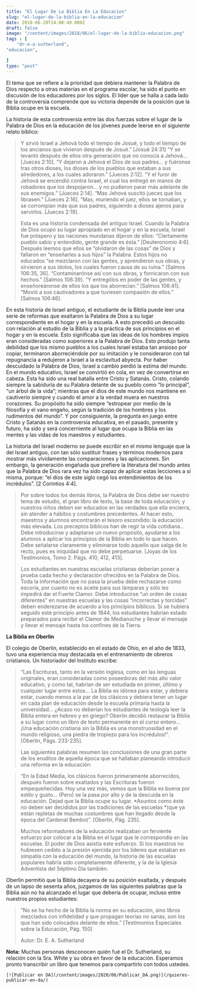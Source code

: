 ```yaml
---
title: "El Lugar De La Biblia En La Educacion"
slug: "el-lugar-de-la-biblia-en-la-educacion"
date: 2018-06-20T14:00:49.000Z
draft: false
image: "/content/images/2018/06/el-lugar-de-la-biblia-educacion.png"
tags : [
    "dr-e-a-sutherland",
"educacion",

]
type: "post"
---
```


   El tema que se refiere a la prioridad que debiera mantener la Palabra de Dios respecto a otras materias en el programa escolar, ha sido el punto en discusión de los educadores por los siglos. El líder que se halla a cada lado de la controversia comprende que su victoria depende de la posición que la Biblia ocupe en la escuela.

 La historia de esta controversia entre las dos fuerzas sobre el lugar de la Palabra de Dios en la educación de los jóvenes puede leerse en el siguiente relato bíblico:

 
>  Y sirvió Israel a Jehová todo el tiempo de Josué, y todo el tiempo de los ancianos que vivieron después de Josué.” [Josué 24:31] “Y se levantó después de ellos otra generación que no conocía a Jehová… [Jueces 2:10]. “Y dejaron a Jehová el Dios de sus padres… y fuéronse tras otros dioses, los dioses de los pueblos que estaban a sus alrededores, a los cuales adoraron.” [Jueces 2:12]. “Y el furor de Jehová se encendió contra Israel, el cual los entregó en manos de robadores que los despojaron… y no pudieron parar más adelante de sus enemigos.” [Jueces 2:14]. “Mas Jehová suscitó jueces que los librasen.” [Jueces 2:16]. “Mas, muriendo el juez, ellos se tornaban, y se corrompían más que sus padres, siguiendo a dioses ajenos para servirlos. [Jueces 2:19].
> 
>   Esta es una historia condensada del antiguo Israel. Cuando la Palabra de Dios ocupó su lugar apropiado en el hogar y en la escuela, Israel fue próspero y las naciones mundanas dijeron de ellos: “Ciertamente pueblo sabio y entendido, gente grande es ésta.” [Deuteronomio 4:6]. Después leemos que ellos se “olvidaron de las cosas” de Dios y fallaron en “enseñarles a sus hijos” la Palabra. Estos hijos no educados “se mezclaron con las gentes, y aprendieron sus obras, y sirvieron a sus ídolos, los cuales fueron causa de su ruina.” [Salmos 106:35, 36]. “Contaminarónse así con sus obras, y fornicaron con sus hechos.” [Salmos 106:39]. “Y entrególos en poder de las gentes, y enseñoreáronse de ellos los que los aborrecían.” [Salmos 106:41]. “Movió a sus cautivadores a que tuviesen compasión de ellos.” [Salmos 106:46].

 En esta historia de Israel antiguo, el estudiante de la Biblia puede leer una serie de reformas que exaltaron la Palabra de Dios a su lugar correspondiente en el hogar y en la escuela. A esto precedió un descuido con relación al estudio de la Biblia y a la práctica de sus principios en el hogar y en la escuela. Esto significaba que las ideas de los hombres impíos eran consideradas como superiores a la Palabra de Dios. Esto produjo tanta debilidad que los mismo pueblos a los cuales Israel estaba tan ansioso por copiar, terminaron aborreciéndole por su imitación y le consideraron con tal repugnancia a redujeron a Israel a la esclavitud abyecta. Por haber descuidado la Palabra de Dios, Israel a cambio perdió la estima del mundo. En el mundo educativo, Israel se convirtió en cola, en vez de convertirse en cabeza. Esta ha sido una real batalla entre Cristo y Satanás. Cristo, colando siempre la sabiduría de su Palabra delante de su pueblo como “lo principal”, “un árbol de la vida”; mientras que el dios de este mundo nos mantiene en cautiverio siempre y cuando el amor a la verdad muera en nuestros corazones. Su propósito ha sido siempre “estropear por medio de la filosofía y el vano engaño, según la tradición de los hombres y los rudimentos del mundo”. Y por consiguiente, la pregunta en juego entre Cristo y Satanás en la controversia educativa, en el pasado, presente y futuro, ha sido y será concerniente al lugar que ocupa la Biblia en las mentes y las vidas de los maestros y estudiantes.

 La historia del Israel moderno se puede escribir en el mismo lenguaje que la del Israel antiguo, con tan sólo sustituir frases y términos modernos para mostrar más vívidamente las comparaciones y las aplicaciones. Sin embargo, la generación engañada que prefiere la literatura del mundo antes que la Palabra de Dios rara vez ha sido capaz de aplicar estas lecciones a sí misma, porque: “el dios de este siglo cegó los entendimientos de los incrédulos”. [2 Corintios 4:4].

 
>  Por sobre todos los demás libros, la Palabra de Dios debe ser nuestro tema de estudio, el gran libro de texto, la base de toda educación; y nuestros niños deben ser educados en las verdades que ella encierra, sin atender a hábitos y costumbres precedentes. Al hacer esto, maestros y alumnos encontrarán el tesoro escondido: la educación más elevada. Los preceptos bíblicos han de regir la vida cotidiana… Debe introducirse y adaptarse un nuevo propósito, ayudarse a los alumnos a aplicar los principios de la Biblia en todo lo que hacen. Debe señalarse claramente y eliminarse todo aquello que salga de lo recto, pues es iniquidad que no debe perpetuarse. [Joyas de los Testimonios, Tomo 2. Págs. 410, 412, 413].
> 
>   Los estudiantes en nuestras escuelas cristianas deberían poner a prueba cada hecho y declaración ofrecidos en la Palabra de Dios. Toda la información que no pasa la prueba debe rechazarse como escoria, por cuanto no es aceite para sus lámparas y sólo les impedirá dar el Fuerte Clamor. Debe introducirse “un orden de cosas diferentes” en nuestras escuelas y las cosas “incorrectas y torcidas” deben enderezarse de acuerdo a los principios bíblicos. Si se hubiera seguido este principio antes de 1844, los estudiantes habrían estado preparados para recibir el Clamor de Medianoche y llevar el mensaje y llevar el mensaje hasta los confines de la Tierra.

  **La Biblia en Oberlin**

 El colegio de Oberlin, establecido en el estado de Ohio, en el año de 1833, tuvo una experiencia muy destacada en el entrenamiento de obreros cristianos. Un historiador del Instituto escribe:

 
>  “Las Escrituras, tanto en la versión inglesa, como en las lenguas originales, eran consideradas como poseedoras del más alto valor educativo, y como tal, habrían de ser estudiada en primer, último y cualquier lugar entre estos… La Biblia es idónea para estar, y debiera estar, cuando menos a la par de los clásicos y debiera tener un lugar en cada plan de educación desde la escuela primaria hasta la universidad… ¿Acaso no deberían los estudiantes de teología leer la Biblia entera en hebreo y en griego? Oberlin decidió restaurar la Biblia a su lugar como un libro de texto permanente en el curso entero… ¡Una educación cristiana sin la Biblia es una monstruosidad en el mundo religioso, una piedra de tropiezo para los incrédulos!”. [Oberlin, Págs. 233-235].
> 
>   Las siguientes palabras resumen las conclusiones de una gran parte de los eruditos de aquella época que se hallaban planeando introducir una reforma en la educación:

 
>  “En la Edad Media, los clásicos fueron primeramente aborrecidos, después fueron sobre exaltados y las Escrituras fueron empequeñecidas. Hoy una vez más, vemos que la Biblia es buena por estilo y gusto… (Pero) se la pasa por alto y de la descuida en la educación. Dejad que la Biblia ocupe su lugar. *Asuntos como éste no deben ser decididos por las tradiciones de las escuelas *(que ya están repletas de muchas costumbres que han llegado desde la época del Cardenal Bembo)”. [Oberlin, Pág. 235].
> 
>   Muchos reformadores de la educación realizaban un ferviente esfuerzo por colocar a la Biblia en el lugar que le correspondía en las escuelas. El poder de Dios asistía este esfuerzo. Si los maestros no hubiesen cedido a la presión ejercida por los líderes que estaban en simpatía con la educación del mundo, la historia de las escuelas populares habría sido completamente diferente, y la de la Iglesia Adventista del Séptimo Día también.

 Oberlin permitió que la Biblia decayera de su posición exaltada, y después de un lapso de sesenta años, juzgamos de las siguientes palabras que la Biblia aún no ha alcanzado el lugar que debería de ocupar, incluso entre nuestros propios estudiantes:

 
>  “No se ha hecho de la Biblia la norma en su educación, sino libros mezclados con infidelidad y que propagan teorías no sanas, son los que han sido colocados delante de ellos.” [Testimonios Especiales sobre la Educación, Pág. 150]
> 
>   Autor: Dr. E. A. Sutherland

 **Nota:** Muchas personas desconocen quién fué el Dr. Sutherland, su relación con la Sra. White y su obra en favor de la educación. Esperamos pronto transcribir un libro que tenemos para compartirlo con todos ustedes.

    [![Publicar en DA](/content/images/2020/06/Publicar_DA.png)](/quieres-publicar-en-da/) 